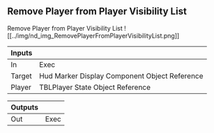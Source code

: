 ## Remove Player from Player Visibility List
Remove Player from Player Visibility List
![[../img/nd_img_RemovePlayerFromPlayerVisibilityList.png]]

|Inputs||
|--|--|
| In | Exec |
| Target | Hud Marker Display Component Object Reference |
| Player | TBLPlayer State Object Reference |

|Outputs||
|--|--|
| Out | Exec |
